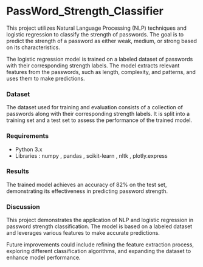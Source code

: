 # PassWord_Strength_Classifier

This project utilizes Natural Language Processing (NLP) techniques and logistic regression to classify the strength of passwords. The goal is to predict the strength of a password as either weak, medium, or strong based on its characteristics.

The logistic regression model is trained on a labeled dataset of passwords with their corresponding strength labels. The model extracts relevant features from the passwords, such as length, complexity, and patterns, and uses them to make predictions.

### Dataset
The dataset used for training and evaluation consists of a collection of passwords along with their corresponding strength labels. It is split into a training set and a test set to assess the performance of the trained model.

### Requirements
* Python 3.x
* Libraries : numpy , pandas , scikit-learn , nltk , plotly.express

### Results
The trained model achieves an accuracy of 82% on the test set, demonstrating its effectiveness in predicting password strength.


### Discussion
This project demonstrates the application of NLP and logistic regression in password strength classification. The model is based on a labeled dataset and leverages various features to make accurate predictions.

Future improvements could include refining the feature extraction process, exploring different classification algorithms, and expanding the dataset to enhance model performance.
